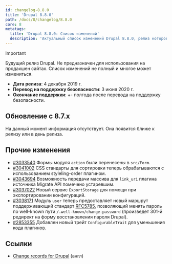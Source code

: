 ```yaml
---
id: changelog-8.8.0
title: 'Drupal 8.8.0'
path: /docs/8/changelog/8.8.0
core: 8
metatags:
  title: 'Drupal 8.8.0: Список изменений'
  description: 'Актуальный список изменений Drupal 8.8.0, релиз которого запланирован на 4 декабря 2019 г.'
---
```



> [!IMPORTANT]
> Будущий релиз Drupal. Не предназначен для использования на продакшен сайтах. Список изменений не полный и многое может измениться.

- **Дата релиза**: 4 декабря 2019 г.
- **Перевод на поддержку безопасности**: 3 июня 2020 г.
- **Окончание поддержки**: +- полгода после перевода на поддержку безопасности.

## Обновление с 8.7.x

На данный момент информация отсутствует. Она появится ближе к релизу или в день релиза.

## Прочие изменения

- [#3033540](https://www.drupal.org/node/3033540) Формы модуля `action` были перенесены в `src/Form`.
- [#3041002](https://www.drupal.org/node/3041002) CSS стандарты для сортировки теперь обрабатываются с использованием styleling-order плагином.
- [#3043694](https://www.drupal.org/node/3043694) Возможность передачи массива для `link_uri` плагина источника Migrate API помечено устаревшим.
- [#3037022](https://www.drupal.org/node/3037022) Новый сервис `ExportStorage` для помощи при экспортировании конфигураций.
- [#3038171](https://www.drupal.org/node/3038171) Модуль `user` теперь предоставляет новый маршрут поддерживающий стандарт [RFC5785](https://github.com/WICG/change-password-url), позволяющий менять пароль по well-known пути `/.well-known/change-password` (произведет 301-й редирект на форму восстановления пароля Drupal).
- [#2853355](https://www.drupal.org/node/2853355) Добавлен новый трейт `ConfigurableTrait` для уменьшения кода плагинов.

## Ссылки

- [Change records for Drupal](https://www.drupal.org/list-changes/drupal) (англ)